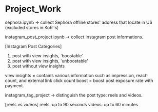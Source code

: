 # Project_Work

sephora.ipynb -> collect Sephora offline stores' address that locate in US (excluded stores in Kohl's)

instagram_post_project.ipynb -> collect Instagram post informations. 

[Instagram Post Categories]
1. post with view insights, 'boostable'
2. post with view insights, 'unboostable'
3. post without view insights

view insights = contains various information such as impression, reach count, and external link click count
boost = boost post exposure rate with payment.

instagram_tag_project -> distinguish the post type: reels and videos.

[reels vs videos]
reels: up to 90 seconds
videos: up to 60 minutes
